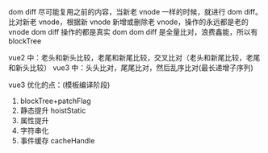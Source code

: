 dom diff 尽可能复用之前的内容，当新老 vnode 一样的时候，就进行 dom diff。
比对新老 vnode，根据新 vnode 新增或删除老 vnode，操作的永远都是老的 vnode
dom diff 操作的都是真实 dom
dom diff 是全量比对，浪费鑫能，所以有 blockTree

vue2 中：老头和新头比较，老尾和新尾比较，交叉比对（老头和新尾比较，老尾和新头比较）
vue3 中：头头比对，尾尾比对，然后乱序比对(最长递增子序列)

vue3 优化的点：(模板编译阶段)

1. blockTree+patchFlag
2. 静态提升 hoistStatic
3. 属性提升
4. 字符串化
5. 事件缓存 cacheHandle
